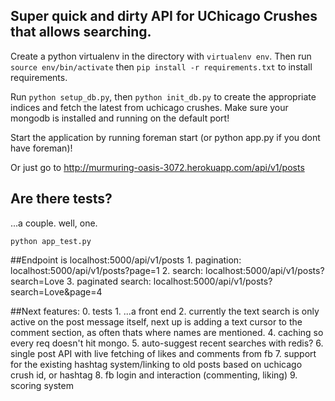 
## Super quick and dirty API for UChicago Crushes that allows searching. 

Create a python virtualenv in the directory with `virtualenv env`. Then run `source env/bin/activate` then `pip install -r requirements.txt` to install requirements. 

Run `python setup_db.py`, then `python init_db.py` to create the appropriate indices and fetch the latest from uchicago crushes. Make sure your mongodb is installed and running on the default port!

Start the application by running foreman start (or python app.py if you dont have foreman)!

Or just go to http://murmuring-oasis-3072.herokuapp.com/api/v1/posts

## Are there tests?

...a couple. well, one.

`python app_test.py`

##Endpoint is localhost:5000/api/v1/posts
	1. pagination: localhost:5000/api/v1/posts?page=1
	2. search: localhost:5000/api/v1/posts?search=Love
	3. paginated search: localhost:5000/api/v1/posts?search=Love&page=4

##Next features:
	0. tests
	1. ...a front end
	2. currently the text search is only active on the post message itself, next up is adding 
	a text cursor to the comment section, as often thats where names are mentioned.
	4. caching so every req doesn't hit mongo. 
	5. auto-suggest recent searches with redis?
	6. single post API with live fetching of likes and comments from fb
	7. support for the existing hashtag system/linking to old posts based on uchicago crush id, or hashtag
	8. fb login and interaction (commenting, liking)
	9. scoring system
